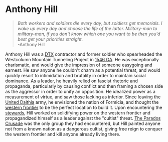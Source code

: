 # Anthony Hill

> *Both workers and soldiers die every day, but soldiers get memorials. I wake up every day and choose the life of the latter. Military-man to military-man, if you don't know which one you want to be then you'd best get your priorities straight.*  
> -Anthony Hill

Anthony Hill was a [DTX](../../organizations/other/dtx.md) contractor and former soldier who spearheaded the Westcolumn Mountain Tunneling Project in [1546 OA](../../calendar.md#reckoning). He was exceptionally charismatic, and would give the impression of someone easygoing and earnest. He saw anyone he couldn't charm as a potential threat, and would quickly resort to intimidation and brutality in order to maintain social dominance. As a leader, he heavily relied on fascist rhetoric and propaganda, particularly by causing conflict and then framing a chosen side as the aggressor in order to unify an opposition. He idealized power as a measurement of virtue, and saw those lacking as inferior. Since leaving the [United Daithia](../../organizations/nations/united-daithia.md) army, he envisioned the nation of Formicia, and thought the [western frontier](../../geography/continents/daithia.md#western-frontier) to be the perfect location to build it. Upon encountering the [stewards](../../organizations/other/stewards.md), Hill worked on solidifying power on the western frontier and propagandized himself as a leader against the "cultist" threat. [The Parados Crusade](../../organizations/other/stewards.md#major-factions) was the only group they had encountered, but Hill painted anyone not from a known nation as a dangerous cultist, giving free reign to conquer the western frontier and kill anyone already living there.